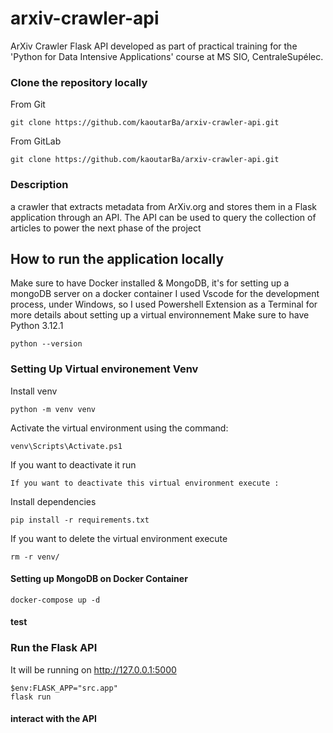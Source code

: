 # arxiv-crawler-api
ArXiv Crawler Flask API developed as part of practical training for the 'Python for Data Intensive Applications' course at MS SIO, CentraleSupélec.

### Clone the repository locally
From Git
```
git clone https://github.com/kaoutarBa/arxiv-crawler-api.git
```
From GitLab
```
git clone https://github.com/kaoutarBa/arxiv-crawler-api.git
```

### Description
a crawler that extracts metadata from ArXiv.org and stores them in a Flask application through an API. The API can be used to query the collection of articles to power the next phase of the project 

## How to run the application locally
Make sure to have Docker installed & MongoDB, it's for setting up a mongoDB server on a docker container
I used Vscode for the development process, under Windows, so I used Powershell Extension as a Terminal
for more details about setting up a virtual environnement
Make sure to have Python 3.12.1
```
python --version
```


### Setting Up Virtual environement Venv
Install venv
```
python -m venv venv
```
Activate the virtual environment using the command:
```
venv\Scripts\Activate.ps1
```
If you want to deactivate it run 
```
If you want to deactivate this virtual environment execute :
```
Install dependencies
```
pip install -r requirements.txt
```
If you want to delete the virtual environment execute
```
rm -r venv/
```
#### Setting up MongoDB on Docker Container
```
docker-compose up -d
```

#### test

### Run the Flask API
It will be running on http://127.0.0.1:5000
```
$env:FLASK_APP="src.app"
flask run
```
#### interact with the API
